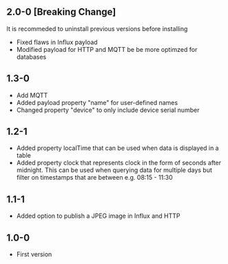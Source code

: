 ## 2.0-0 [Breaking Change]
It is recommeded to uninstall previous versions before installing
* Fixed flaws in Influx payload
* Modified payload for HTTP and MQTT be be more optimzed for databases

## 1.3-0
* Add MQTT
* Added payload property "name" for user-defined names
* Changed property "device" to only include device serial number

## 1.2-1
* Added property localTime that can be used when data is displayed in a table
* Added property clock that represents clock in the form of seconds after midnight.  This can be used when querying data for multiple days but filter on timestamps that are between e.g. 08:15 - 11:30


## 1.1-1
* Added option to publish a JPEG image in Influx and HTTP

##  1.0-0
* First version

